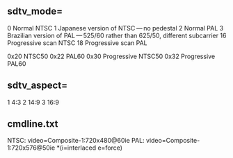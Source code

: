 sdtv_mode=
---------------
0 Normal NTSC
1 Japanese version of NTSC — no pedestal
2 Normal PAL
3 Brazilian version of PAL — 525/60 rather than 625/50, different subcarrier
16 Progressive scan NTSC
18 Progressive scan PAL

0x20 NTSC50
0x22 PAL60
0x30 Progressive NTSC50
0x32 Progressive PAL60


sdtv_aspect=
---------------
1 4:3
2 14:9
3 16:9

cmdline.txt
------------
NTSC: video=Composite-1:720x480@60ie
PAL: video=Composite-1:720x576@50ie
*(i=interlaced e=force)